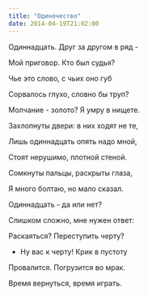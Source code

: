 ```yaml
---
title: "Одиночество"
date: 2014-04-19T21:02:00
---
```


Одиннадцать. Друг за другом в ряд - 

Мой приговор. Кто был судья?



Чье это слово, с чьих оно губ

Сорвалось глухо, словно бы труп?



Молчание - золото? Я умру в нищете.

Захлопнуты двери: в них ходят не те,



Лишь одиннадцать опять надо мной,

Стоят нерушимо, плотной стеной.



Сомкнуты пальцы, раскрыты глаза,

Я много болтаю, но мало сказал.



Одиннадцать - да или нет?

Слишком сложно, мне нужен ответ:



Раскаяться? Переступить черту?

- Ну вас к черту! Крик в пустоту



Провалится. Погрузится во мрак.

Время вернуться, время играть.
